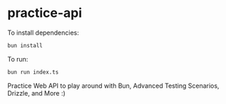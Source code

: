 # practice-api

To install dependencies:

```bash
bun install
```

To run:

```bash
bun run index.ts
```

Practice Web API to play around with Bun, Advanced Testing Scenarios, Drizzle, and More :)
